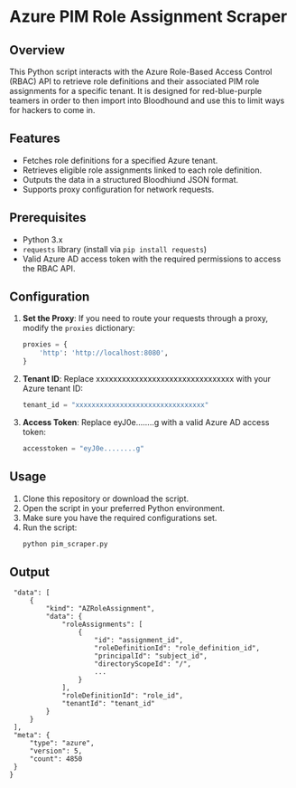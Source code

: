 # Azure PIM Role Assignment Scraper

## Overview
This Python script interacts with the Azure Role-Based Access Control (RBAC) API to retrieve role definitions and their associated PIM role assignments for a specific tenant. It is designed for red-blue-purple teamers in order to then import into Bloodhound and use this to limit ways for hackers to come in.

## Features
- Fetches role definitions for a specified Azure tenant.
- Retrieves eligible role assignments linked to each role definition.
- Outputs the data in a structured Bloodhiund JSON format.
- Supports proxy configuration for network requests.

## Prerequisites
- Python 3.x
- `requests` library (install via `pip install requests`)
- Valid Azure AD access token with the required permissions to access the RBAC API.

## Configuration
1. **Set the Proxy**: If you need to route your requests through a proxy, modify the `proxies` dictionary:
   ```python
   proxies = {
       'http': 'http://localhost:8080',
   }
2. **Tenant ID**: Replace xxxxxxxxxxxxxxxxxxxxxxxxxxxxxxxx with your Azure tenant ID:
   ```python
   tenant_id = "xxxxxxxxxxxxxxxxxxxxxxxxxxxxxxxx"

3. **Access Token**: Replace eyJ0e........g with a valid Azure AD access token:
   ```python
   accesstoken = "eyJ0e........g"
## Usage
1. Clone this repository or download the script.
2. Open the script in your preferred Python environment.
3. Make sure you have the required configurations set.
4. Run the script:
   ```bash
   python pim_scraper.py
## Output
   ```{
    "data": [
        {
            "kind": "AZRoleAssignment",
            "data": {
                "roleAssignments": [
                    {
                        "id": "assignment_id",
                        "roleDefinitionId": "role_definition_id",
                        "principalId": "subject_id",
                        "directoryScopeId": "/",
                        ...
                    }
                ],
                "roleDefinitionId": "role_id",
                "tenantId": "tenant_id"
            }
        }
    ],
    "meta": {
        "type": "azure",
        "version": 5,
        "count": 4850
    }
}
